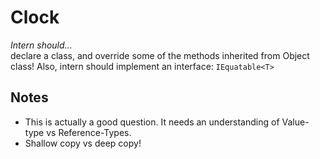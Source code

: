 # Clock

**Intern should*...*  
declare a class, and override some of the methods inherited from Object class!
Also, intern should implement an interface: `IEquatable<T>`

## Notes

- This is actually a good question. It needs an understanding of Value-type vs Reference-Types.
- Shallow copy vs deep copy!
